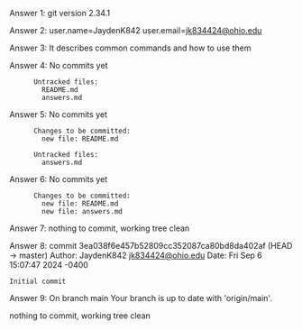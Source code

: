 Answer 1: git version 2.34.1

Answer 2: user.name=JaydenK842
          user.email=jk834424@ohio.edu

Answer 3: It describes common commands and how to use them

Answer 4: No commits yet
          
          Untracked files:
            README.md
            answers.md

Answer 5: No commits yet
          
          Changes to be committed:
            new file: README.md

          Untracked files:
            answers.md

Answer 6: No commits yet
          
          Changes to be committed:
            new file: README.md
            new file: answers.md

Answer 7: nothing to commit, working tree clean

Answer 8: commit 3ea038f6e457b52809cc352087ca80bd8da402af (HEAD -> master)
Author: JaydenK842 <jk834424@ohio.edu>
Date:   Fri Sep 6 15:07:47 2024 -0400

    Initial commit

Answer 9: On branch main
Your branch is up to date with 'origin/main'.

nothing to commit, working tree clean
